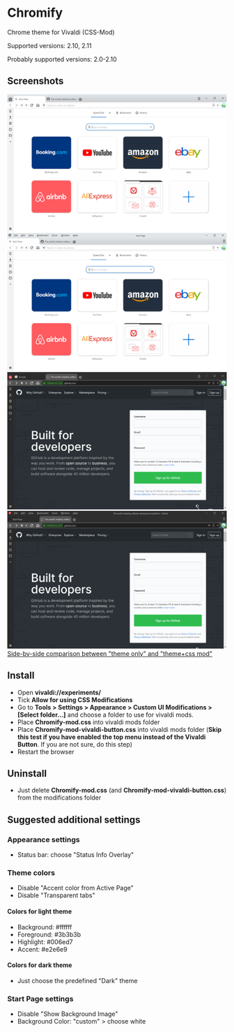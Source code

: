 # Chromify
Chrome theme for Vivaldi (CSS-Mod)

Supported versions: 2.10, 2.11

Probably supported versions: 2.0-2.10

## Screenshots
![New tab](https://raw.githubusercontent.com/Cavallium/vivaldi-mod-chromify/master/screenshots/preview-vivaldi-button.png)
![New tab](https://raw.githubusercontent.com/Cavallium/vivaldi-mod-chromify/master/screenshots/preview-top-menu.png)
![New tab](https://raw.githubusercontent.com/Cavallium/vivaldi-mod-chromify/master/screenshots/preview-dark-vivaldi-button.png)
![New tab](https://raw.githubusercontent.com/Cavallium/vivaldi-mod-chromify/master/screenshots/preview-dark-menu.png)
[Side-by-side comparison between "theme only" and "theme+css mod"](https://cdn.knightlab.com/libs/juxtapose/latest/embed/index.html?uid=bb23523c-6159-11ea-b9b8-0edaf8f81e27)

## Install
- Open **vivaldi://experiments/**
- Tick **Allow for using CSS Modifications**
- Go to **Tools > Settings > Appearance > Custom UI Modifications > \[Select folder...\]** and choose a folder to use for vivaldi mods.
- Place **Chromify-mod.css** into vivaldi mods folder
- Place **Chromify-mod-vivaldi-button.css** into vivaldi mods folder \(**Skip this test if you have enabled the top menu instead of the Vivaldi Button**. If you are not sure, do this step\)
- Restart the browser

## Uninstall
- Just delete **Chromify-mod.css** (and **Chromify-mod-vivaldi-button.css**) from the modifications folder

## Suggested additional settings
### Appearance settings
- Status bar: choose "Status Info Overlay"
### Theme colors
- Disable "Accent color from Active Page"
- Disable "Transparent tabs"
#### Colors for light theme
- Background: #ffffff
- Foreground: #3b3b3b
- Highlight: #006ed7
- Accent: #e2e6e9
#### Colors for dark theme
- Just choose the predefined "Dark" theme
### Start Page settings
- Disable "Show Background Image"
- Background Color: "custom" > choose white
